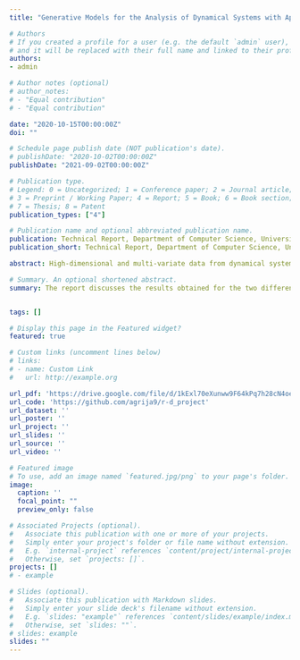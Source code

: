 ```yaml
---
title: "Generative Models for the Analysis of Dynamical Systems with Applications"

# Authors
# If you created a profile for a user (e.g. the default `admin` user), write the username (folder name) here 
# and it will be replaced with their full name and linked to their profile.
authors:
- admin

# Author notes (optional)
# author_notes:
# - "Equal contribution"
# - "Equal contribution"

date: "2020-10-15T00:00:00Z"
doi: ""

# Schedule page publish date (NOT publication's date).
# publishDate: "2020-10-02T00:00:00Z"
publishDate: "2021-09-02T00:00:00Z"

# Publication type.
# Legend: 0 = Uncategorized; 1 = Conference paper; 2 = Journal article;
# 3 = Preprint / Working Paper; 4 = Report; 5 = Book; 6 = Book section;
# 7 = Thesis; 8 = Patent
publication_types: ["4"]

# Publication name and optional abbreviated publication name.
publication: Technical Report, Department of Computer Science, University of Applied Sciences Bonn-Rhein-Sieg  
publication_short: Technical Report, Department of Computer Science, University of Applied Sciences  Bonn-Rhein-Sieg 

abstract: High-dimensional and multi-variate data from dynamical systems such as turbulent flows and wind turbines can be analyzed with deep learning due to its capacity to learn representations in lower-dimensional manifolds. Two challenges of interest arise from data generated from these systems, namely, how to anticipate wind turbine failures and how to better understand air flow through car ventilation systems. There are deep neural network architectures that can project data into a lower-dimensional space with the goal of identifying and understanding patterns that are not distinguishable in the original dimensional space. Learning data representations in lower dimensions via non-linear mappings allows one to perform data compression, data clustering (for anomaly detection), data reconstruction and synthetic data generation. In this work, we explore the potential that variational autoencoders (VAE) have to learn low-dimensional data representations in order to tackle the problems posed by the two dynamical systems mentioned above. A VAE is a neural network architecture that combines the mechanisms of the standard autoencoder and variational bayes. The goal here is to train a neural network to minimize a loss function defined by a reconstruction term together with a variational term defined as a Kulback-Leibler (KL) divergence. The report discusses the results obtained for the two different data domains, wind turbine time series and turbulence data from computational fluid dynamics (CFD) simulations. We report on the reconstruction, clustering and unsupervised anomaly detection of wind turbine multi-variate time series data using a variant of a VAE called Variational Recurrent Autoencoder (VRAE). We trained a VRAE to cluster normal and abnormal wind turbine series (two class problem) as well as normal and multiple abnormal series (multi-class problem). We found that the model is capable of distinguishing between normal and abnormal cases by reducing the dimensionality of the input data and projecting it to two dimensions using techniques such as Principal Component Analysis (PCA) and t-distributed stochastic neighbor embedding (t-SNE). A set of anomaly scoring methods is applied on top of these latent vectors in order to compute unsupervised clustering. We have achieved an accuracy of up to 96% with the KMeans++ algorithm. We also report the data reconstruction and generation results of two dimensional turbulence slices corresponding to CFD simulation of a HVAC air duct. For this, we have trained a Convolutional Variational Autoencoder (CVAE). We have found that the model is capable of reconstructing laminar flows up to a certain degree of resolution as well generating synthetic turbulence data from the learned latent distribution.

# Summary. An optional shortened abstract.
summary: The report discusses the results obtained for the two different data domains, wind turbine time series and turbulence data from computational fluid dynamics (CFD) simulations. We report on the reconstruction, clustering and unsupervised anomaly detection of wind turbine multi-variate time series data using a variant of a VAE called Variational Recurrent Autoencoder (VRAE).


tags: []

# Display this page in the Featured widget?
featured: true

# Custom links (uncomment lines below)
# links:
# - name: Custom Link
#   url: http://example.org

url_pdf: 'https://drive.google.com/file/d/1kExl70eXunww9F64kPq7h28cN4oee007/view?usp=sharing'
url_code: 'https://github.com/agrija9/r-d_project'
url_dataset: ''
url_poster: ''
url_project: ''
url_slides: ''
url_source: ''
url_video: ''

# Featured image
# To use, add an image named `featured.jpg/png` to your page's folder. 
image:
  caption: ''
  focal_point: ""
  preview_only: false

# Associated Projects (optional).
#   Associate this publication with one or more of your projects.
#   Simply enter your project's folder or file name without extension.
#   E.g. `internal-project` references `content/project/internal-project/index.md`.
#   Otherwise, set `projects: []`.
projects: []
# - example

# Slides (optional).
#   Associate this publication with Markdown slides.
#   Simply enter your slide deck's filename without extension.
#   E.g. `slides: "example"` references `content/slides/example/index.md`.
#   Otherwise, set `slides: ""`.
# slides: example
slides: ""
---
```

